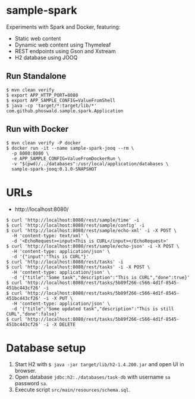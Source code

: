 # sample-spark

Experiments with Spark and Docker, featuring:

- Static web content
- Dynamic web content using Thymeleaf
- REST endpoints using Gson and Xstream
- H2 database using JOOQ

## Run Standalone

~~~
$ mvn clean verify
$ export APP_HTTP_PORT=8080
$ export APP_SAMPLE_CONFIG=ValueFromShell
$ java -cp 'target/*:target/lib/*' com.github.phoswald.sample.spark.Application
~~~

## Run with Docker

~~~
$ mvn clean verify -P docker
$ docker run -it --name sample-spark-jooq --rm \
  -p 8080:8080 \
  -e APP_SAMPLE_CONFIG=ValueFromDockerRun \
  -v "$(pwd)/../databases":/usr/local/application/databases \
  sample-spark-jooq:0.1.0-SNAPSHOT
~~~

# URLs

- http://localhost:8080/

~~~
$ curl 'http://localhost:8080/rest/sample/time' -i
$ curl 'http://localhost:8080/rest/sample/config' -i
$ curl 'http://localhost:8080/rest/sample/echo-xml' -i -X POST \
  -H 'content-type: text/xml' \
  -d '<EchoRequest><input>This is CURL</input></EchoRequest>'
$ curl 'http://localhost:8080/rest/sample/echo-json' -i -X POST \
  -H 'content-type: application/json' \
  -d '{"input":"This is CURL"}'
$ curl 'http://localhost:8080/rest/tasks' -i
$ curl 'http://localhost:8080/rest/tasks' -i -X POST \
  -H 'content-type: application/json' \
  -d '{"title":"Some task","description":"This is CURL","done":true}'
$ curl 'http://localhost:8080/rest/tasks/5b89f266-c566-4d1f-8545-451bc443cf26' -i
$ curl 'http://localhost:8080/rest/tasks/5b89f266-c566-4d1f-8545-451bc443cf26' -i -X PUT \
  -H 'content-type: application/json' \
  -d '{"title":"Some updated task","description":"This is still CURL","done":false}'
$ curl 'http://localhost:8080/rest/tasks/5b89f266-c566-4d1f-8545-451bc443cf26' -i -X DELETE
~~~

# Database setup

1.  Start H2 with `$ java -jar target/lib/h2-1.4.200.jar` and open UI in browser.
2.  Open database `jdbc:h2:./databases/task-db` with username `sa` password `sa`.
3.  Execute script `src/main/resources/schema.sql`. 
